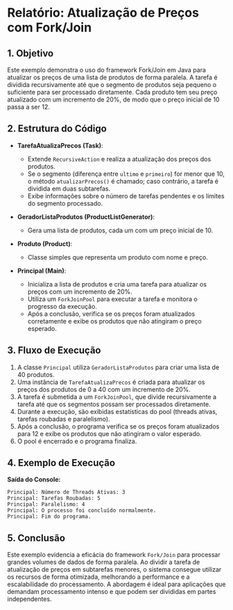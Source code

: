 # Relatório: Atualização de Preços com Fork/Join

## 1. Objetivo
Este exemplo demonstra o uso do framework Fork/Join em Java para atualizar os preços de uma lista de produtos de forma paralela. A tarefa é dividida recursivamente até que o segmento de produtos seja pequeno o suficiente para ser processado diretamente. Cada produto tem seu preço atualizado com um incremento de 20%, de modo que o preço inicial de 10 passa a ser 12.

## 2. Estrutura do Código
- **TarefaAtualizaPrecos (Task)**:  
  - Extende `RecursiveAction` e realiza a atualização dos preços dos produtos.
  - Se o segmento (diferença entre `ultimo` e `primeiro`) for menor que 10, o método `atualizarPrecos()` é chamado; caso contrário, a tarefa é dividida em duas subtarefas.
  - Exibe informações sobre o número de tarefas pendentes e os limites do segmento processado.

- **GeradorListaProdutos (ProductListGenerator)**:  
  - Gera uma lista de produtos, cada um com um preço inicial de 10.

- **Produto (Product)**:  
  - Classe simples que representa um produto com nome e preço.

- **Principal (Main)**:  
  - Inicializa a lista de produtos e cria uma tarefa para atualizar os preços com um incremento de 20%.
  - Utiliza um `ForkJoinPool` para executar a tarefa e monitora o progresso da execução.
  - Após a conclusão, verifica se os preços foram atualizados corretamente e exibe os produtos que não atingiram o preço esperado.

## 3. Fluxo de Execução
1. A classe `Principal` utiliza `GeradorListaProdutos` para criar uma lista de 40 produtos.
2. Uma instância de `TarefaAtualizaPrecos` é criada para atualizar os preços dos produtos de 0 a 40 com um incremento de 20%.
3. A tarefa é submetida a um `ForkJoinPool`, que divide recursivamente a tarefa até que os segmentos possam ser processados diretamente.
4. Durante a execução, são exibidas estatísticas do pool (threads ativas, tarefas roubadas e paralelismo).
5. Após a conclusão, o programa verifica se os preços foram atualizados para 12 e exibe os produtos que não atingiram o valor esperado.
6. O pool é encerrado e o programa finaliza.

## 4. Exemplo de Execução
**Saída do Console:**
```text
Principal: Número de Threads Ativas: 3
Principal: Tarefas Roubadas: 5
Principal: Paralelismo: 4
Principal: O processo foi concluído normalmente.
Principal: Fim do programa.
```

## 5. Conclusão
Este exemplo evidencia a eficácia do framework `Fork/Join` para processar grandes volumes de dados de forma paralela. Ao dividir a tarefa de atualização de preços em subtarefas menores, o sistema consegue utilizar os recursos de forma otimizada, melhorando a performance e a escalabilidade do processamento. A abordagem é ideal para aplicações que demandam processamento intenso e que podem ser divididas em partes independentes.
